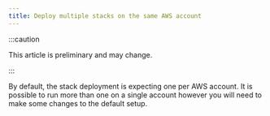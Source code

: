 ```yaml
---
title: Deploy multiple stacks on the same AWS account
---
```


:::caution

This article is preliminary and may change.

:::

By default, the stack deployment is expecting one per AWS account. It is possible to run more than one on a single account however you will need to make some changes to the default setup.
